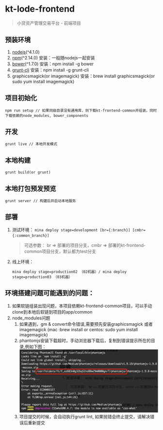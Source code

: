 # kt-lode-frontend

> 小贷资产管理交易平台 - 前端项目

## 预装环境
1. [nodejs](https://nodejs.org/en/)(^4.1.0)
2. [npm](https://www.npmjs.com/)(^2.14.0) 安装：一般随nodejs一起安装
3. [bower](http://bower.io/)(^1.7.0) 安装：npm install -g bower
4. [grunt-cli](http://gruntjs.com/)  安装：npm install -g grunt-cli
5. graphicsmagick(or imagemagick) 安装：brew install graphicsmagick(or sudo yum install imagemagick)

## 项目初始化
	npm run setup // 如果同级目录没有通用库，则下载kt-frontend-common并组装，同时下载依赖的node_modules, bower_components
		
## 开发
	grunt live // 本地开发模式
## 本地构建
	grunt build(or grunt)
## 本地打包预发预览
	grunt server // 构建后并启动本地服务
## 部署
1. 测试环境：
	`mina deploy stage=development [br={:branch}] [cmbr={:common_branch}]`
	
	> 可选参数： br => 部署的项目分支，cmbr => 部署的kt-frontend-common项目分支，默认都为test分支
2. 线上环境：
	
	`mina deploy stage=production02 （02机器）/
	mina deploy stage=production03 （03机器）`

## 环境搭建问题可能遇到的问题：

1. 如果软链组装出现问题，本项目依赖kt-frontend-common项目，可以手动clone到本地后软链到项目的app/common
1. node_modules问题
	1. 如果遇到，gm & convert命令错误,需要预先安装graphicsmagick 或者 imagemagick  (mac :brew install or centos: sudo yum install imagemagick)
	1. phantomjs安装下载超时，手动浏览器下载后，复制到错误提示所在的目录,例如下图：![](./readme/r1.png)
	1. 项目提交的时候，会自动执行grunt lint, 如果抛错会终止提交，请解决错误后重新提交
    
    
